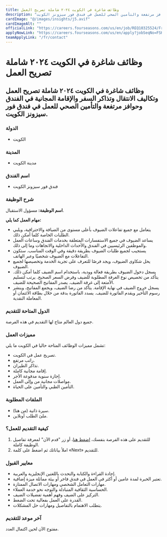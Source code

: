 ```yaml
---
title: وظائف شاغرة في الكويت ٢٠٢٤ شاملة تصريح العمل
description: "وظائف شاغرة في الكويت ٢٠٢٤ شاملة تصريح العمل وتكاليف الانتقال وتذاكر السفر والإقامة المجانية في الفندق وحوافز مرتفعة والتأمين الصحي للعمل في فندق فور سيزونز الكويت."
cardImage: "@/images/insights/j5.avif"  
cardImageAlt: ""
officialLink: "https://careers.fourseasons.com/us/en/job/REQ10325524/Front-Desk-Agent"
applyNowLink: "https://careers.fourseasons.com/us/en/apply?jobSeqNo=FSHFSHUSREQ10325524EXTERNALENUS&step=1&stepname=personalInformation"
teamApplyLink: "/fr/contact"
---
```


# وظائف شاغرة في الكويت ٢٠٢٤ شاملة تصريح العمل

## وظائف شاغرة في الكويت ٢٠٢٤ شاملة تصريح العمل وتكاليف الانتقال وتذاكر السفر والإقامة المجانية في الفندق وحوافز مرتفعة والتأمين الصحي للعمل في فندق فور سيزونز الكويت.

### الدولة
- الكويت 

### المدينة
- مدينة الكويت

### اسم الفندق
- فندق فور سيزونز الكويت

### شرح الوظيفة
**اسم الوظيفة:** مسؤول الاستقبال.

**مهام العمل كما يلي:**

- يتعامل مع جميع تفاعلات الضيوف بأعلى مستوى من الضيافة والاحترافية، ويلبي الطلبات الخاصة كلما أمكن ذلك.
- يساعد الضيوف في جميع الاستفسارات المتعلقة بخدمات الفندق وساعات العمل والموظفين الرئيسيين في الفندق والأحداث الداخلية والاتجاهات وما إلى ذلك.
- يستجيب لجميع طلبات الضيوف بطريقة دقيقة وفي الوقت المناسب. ستكون التفاعلات مع الضيوف شخصيًا وعبر الهاتف.
- يحل شكاوى الضيوف، ويجد فرصًا للتعرف على تجربة الخدمة وتخصيصها لجميع الضيوف.
- يسجل دخول الضيوف بطريقة فعالة وودية، باستخدام اسم الضيف كلما أمكن ذلك. يتأكد من تخصيص نوع الغرفة المطلوبة للضيف وفرض السعر الصحيح. يرتب لتسليم الأمتعة إلى غرفة الضيف. يصدر المفاتيح الصحيحة للضيف.
- يسجل خروج الضيف في نهاية الإقامة. يتأكد من رضا الضيف، ويجمع المفاتيح، وينشر رسوم التأخير ويقدم الفاتورة للضيف. يسدد الفاتورة بدقة من خلال بطاقة الائتمان أو المعاملة النقدية.

### الدول المتاحة للتقديم
جميع دول العالم متاح لها التقديم في هذه الفرصة.

### مميزات العمل
تشمل مميزات الوظائف المتاحة حاليا في الكويت ما يلي:

- تصريح عمل في الكويت.
- راتب مرتفع.
- تذاكر الطيران.
- إقامة مجانية كاملة.
- إجازة سنوية مدفوعة الأجر.
- مواصلات مجانية من وإلى العمل.
- التأمين الطبي والتأمين على الحياة.

### الملفات المطلوبة
- سيرة ذاتية (من هنا).
- ملئ الطلب أونلاين.

### كيفية التقديم للعمل؟
1. للتقديم على هذه الفرصة بنفسك، [اضغط هنا](#)، أو زر "قدم الآن" لمعرفة تفاصيل الوظيفة كاملة.
2. املأ بياناتك ثم اضغط على كلمة «Next» للتقديم.

### معايير القبول
- إجادة القراءة والكتابة والتحدث باللغتين الإنجليزية والعربية.
- تعتبر الخبرة لمدة عامين أو أكثر في العمل في فندق فاخر أو بيئة مماثلة ميزة إضافية.
- مهارات التعامل الشخصي ومهارات الاتصال الممتازة.
- الحساسية الثقافية المتبادلة والتوجه نحو خدمة العملاء.
- التركيز على الضيف وفهم أهمية تفضيلات الضيف.
- القدرة على العمل بفعالية تحت الضغط.
- يتطلب الاهتمام بالتفاصيل ومهارات حل المشكلات.

### آخر موعد للتقديم
مفتوح الآن لحين اكتمال العدد.
